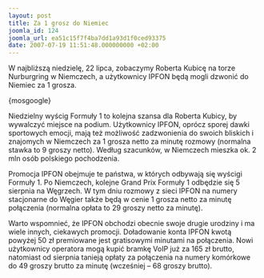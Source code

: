 ```yaml
---
layout: post
title: Za 1 grosz do Niemiec
joomla_id: 124
joomla_url: ea51c15f7f4ba7dd1a93d1f0ced93375
date: 2007-07-19 11:51:48.000000000 +02:00
---
```

<p>W najbliższą niedzielę, 22 lipca, zobaczymy Roberta Kubicę na torze Nurburgring w Niemczech, a użytkownicy IPFON będą mogli dzwonić do Niemiec za 1 grosza.</p><p>{mosgoogle}</p><p>Niedzielny wyścig Formuły 1 to kolejna szansa dla Roberta Kubicy, by wywalczyć miejsce na podium. Użytkownicy IPFON, opr&oacute;cz sporej dawki sportowych emocji, mają też możliwość zadzwonienia do swoich bliskich i znajomych w Niemczech za 1 grosza netto za minutę rozmowy (normalna stawka to 9 groszy netto). Według szacunk&oacute;w, w Niemczech mieszka ok. 2 mln os&oacute;b polskiego pochodzenia.</p><p>Promocja IPFON obejmuje te państwa, w kt&oacute;rych odbywają się wyścigi Formuły 1. Po Niemczech, kolejne Grand Prix Formuły 1 odbędzie się 5 sierpnia na Węgrzech. W tym dniu rozmowy z sieci IPFON na numery stacjonarne do Węgier także będą w cenie 1 grosza netto za minutę połączenia (normalna opłata to 29 groszy netto za minutę).</p><p>Warto wspomnieć, że IPFON obchodzi obecnie swoje drugie urodziny i ma wiele innych, ciekawych promocji. Doładowanie konta IPFON kwotą powyżej 50 zł premiowane jest gratisowymi minutami na połączenia. Nowi użytkownicy operatora mogą kupić bramkę VoIP już za 165 zł brutto, natomiast od sierpnia tanieją opłaty za połączenia na numery kom&oacute;rkowe do 49 groszy brutto za minutę (wcześniej &ndash; 68 groszy brutto).</p>
